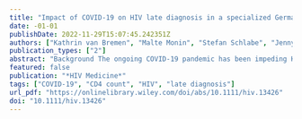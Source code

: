 ```yaml
---
title: "Impact of COVID-19 on HIV late diagnosis in a specialized German centre"
date: -01-01
publishDate: 2022-11-29T15:07:45.242351Z
authors: ["Kathrin van Bremen", "Malte Monin", "Stefan Schlabe", "Jenny Bischoff", "Gereon Jonas Rieke", "Carolynne Schwarze-Zander", "Jan-Christian Wasmuth", "Jürgen K. Rockstroh", "Christoph Boesecke"]
publication_types: ["2"]
abstract: "Background The ongoing COVID-19 pandemic has been impeding HIV diagnosis and treatment worldwide. Data on the impact of COVID-19 on late diagnosis (LD) in Germany are lacking. Here we present novel data of a single-centre German HIV cohort assessing LD during COVID-19. Methods This is a non-interventional, single-centre retrospective cohort assessing the rate of LD comparing HIV diagnoses pre-COVID-19 with those during the COVID-19 pandemic. New diagnoses between 1 January 2019 and 1 February 2020 were classified as pre-COVID-19, and diagnoses between 1 February 2020 and 1 October 2021 were classified as during COVID-19. Results Between 1 January 2019 and 1 October 2021, 75 patients presented with newly diagnosed HIV infection, 34 pre-COVID-19 and 41 during COVID-19. LD increased to 83% (n = 34/41) during COVID-19 versus 59% (n = 20/34) pre-COVID-19, and CDC stage C3 rose to 44% (n = 18) versus 27%. Hospitalization rate increased to 49% (n = 20) during COVID-19 versus 29% pre-COVID-19, and 12% (n = 5) presented with HIV-associated neurological disease, whereas none were observed in the pre-COVID-19 group. The incidence of LD (p = 0.020), CD4 count textless 350 cells/μL (p = 0.037) and textless 200 cells/μL (p = 0.022) were statistically significantly associated with the ongoing COVID-pandemic. An association with HIV transmission risk was borderline significant (p = 0.055). Conclusions Despite comparable annual rates of new HIV diagnoses, LD has been increasing during the COVID-19 pandemic, resulting in more opportunistic infections and higher hospitalization rates, possibly reflecting pandemic-related shortages in HIV testing and care facilities. Maintaining HIV testing opportunities and access to treatment during a pandemic is crucial so as not to impede WHO elimination goals and so as to prevent an increase in AIDS-related morbidity and mortality."
featured: false
publication: "*HIV Medicine*"
tags: ["COVID-19", "CD4 count", "HIV", "late diagnosis"]
url_pdf: "https://onlinelibrary.wiley.com/doi/abs/10.1111/hiv.13426"
doi: "10.1111/hiv.13426"
---
```


